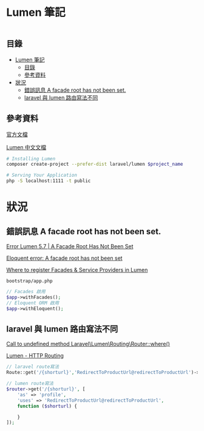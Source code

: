 # Lumen 筆記

```
```

## 目錄

- [Lumen 筆記](#lumen-筆記)
	- [目錄](#目錄)
	- [參考資料](#參考資料)
- [狀況](#狀況)
	- [錯誤訊息 A facade root has not been set.](#錯誤訊息-a-facade-root-has-not-been-set)
	- [laravel 與 lumen 路由寫法不同](#laravel-與-lumen-路由寫法不同)

## 參考資料

[官方文檔](https://lumen.laravel.com/docs/master)

[Lumen 中文文檔](https://lumen.golaravel.com/docs/)

```bash
# Installing Lumen
composer create-project --prefer-dist laravel/lumen $project_name

# Serving Your Application
php -S localhost:1111 -t public
```

# 狀況

## 錯誤訊息 A facade root has not been set.

[Error Lumen 5.7 | A Facade Root Has Not Been Set](https://chalidade.medium.com/error-lumen-5-7-a-facade-root-has-not-been-set-18b13521c834)

[Eloquent error: A facade root has not been set](https://stackoverflow.com/questions/35418810/eloquent-error-a-facade-root-has-not-been-set)

[Where to register Facades & Service Providers in Lumen](https://stackoverflow.com/questions/30399766/where-to-register-facades-service-providers-in-lumen)

`bootstrap/app.php`

```php
// Facades 啟用
$app->withFacades();
// Eloquent ORM 啟用
$app->withEloquent();
```

## laravel 與 lumen 路由寫法不同

[Call to undefined method Laravel\Lumen\Routing\Router::where()](https://stackoverflow.com/questions/48655597/call-to-undefined-method-laravel-lumen-routing-routerwhere)

[Lumen - HTTP Routing](https://lumen.laravel.com/docs/5.5/routing)

```php
// laravel route寫法
Route::get('/{shorturl}','RedirectToProductUrl@redirectToProductUrl')->name('shorturl');

// lumen route寫法
$router->get('/{shorturl}', [
    'as' => 'profile',
	'uses' => 'RedirectToProductUrl@redirectToProductUrl',
	function ($shorturl) {

	}
]);
```